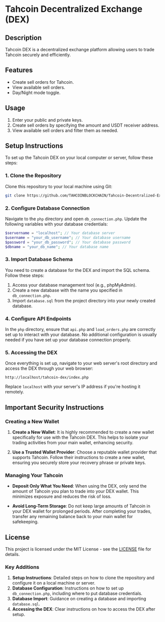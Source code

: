 # Tahcoin Decentralized Exchange (DEX)

## Description

Tahcoin DEX is a decentralized exchange platform allowing users to trade Tahcoin securely and efficiently.

## Features

- Create sell orders for Tahcoin.
- View available sell orders.
- Day/Night mode toggle.

## Usage

1. Enter your public and private keys.
2. Create sell orders by specifying the amount and USDT receiver address.
3. View available sell orders and filter them as needed.

## Setup Instructions

To set up the Tahcoin DEX on your local computer or server, follow these steps:

### 1. Clone the Repository

Clone this repository to your local machine using Git:

```bash
git clone https://github.com/TAHCOINBLOCKCHAIN/Tahcoin-Decentralized-Exchange.git
```

### 2. Configure Database Connection

Navigate to the `php` directory and open `db_connection.php`. Update the following variables with your database credentials:

```php
$servername = "localhost"; // Your database server
$username = "your_db_username"; // Your database username
$password = "your_db_password"; // Your database password
$dbname = "your_db_name"; // Your database name
```

### 3. Import Database Schema

You need to create a database for the DEX and import the SQL schema. Follow these steps:

1. Access your database management tool (e.g., phpMyAdmin).
2. Create a new database with the name you specified in `db_connection.php`.
3. Import `database.sql` from the project directory into your newly created database.

### 4. Configure API Endpoints

In the `php` directory, ensure that `api.php` and `load_orders.php` are correctly set up to interact with your database. No additional configuration is usually needed if you have set up your database connection properly.

### 5. Accessing the DEX

Once everything is set up, navigate to your web server's root directory and access the DEX through your web browser:

```
http://localhost/tahcoin-dex/index.php
```

Replace `localhost` with your server's IP address if you're hosting it remotely.

## Important Security Instructions

### Creating a New Wallet

1. **Create a New Wallet**: It is highly recommended to create a new wallet specifically for use with the Tahcoin DEX. This helps to isolate your trading activities from your main wallet, enhancing security.

2. **Use a Trusted Wallet Provider**: Choose a reputable wallet provider that supports Tahcoin. Follow their instructions to create a new wallet, ensuring you securely store your recovery phrase or private keys.

### Managing Your Tahcoin

- **Deposit Only What You Need**: When using the DEX, only send the amount of Tahcoin you plan to trade into your DEX wallet. This minimizes exposure and reduces the risk of loss.

- **Avoid Long-Term Storage**: Do not keep large amounts of Tahcoin in your DEX wallet for prolonged periods. After completing your trades, transfer any remaining balance back to your main wallet for safekeeping.

## License

This project is licensed under the MIT License - see the [LICENSE](./LICENSE) file for details.

### Key Additions

1. **Setup Instructions**: Detailed steps on how to clone the repository and configure it on a local machine or server.
2. **Database Configuration**: Instructions on how to set up `db_connection.php`, including where to put database credentials.
3. **Database Import**: Guidance on creating a database and importing `database.sql`.
4. **Accessing the DEX**: Clear instructions on how to access the DEX after setup.
